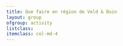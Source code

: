 ```yaml
---
title: Que faire en région de Veld & Duin
layout: group
ofgroup: activity
listclass:
itemclass: col-md-4
---
```

